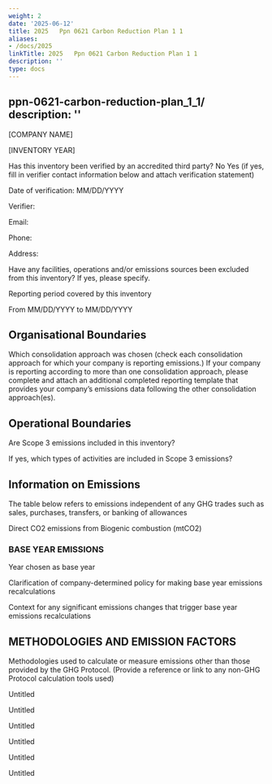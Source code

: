 ```yaml
---
weight: 2
date: '2025-06-12'
title: 2025   Ppn 0621 Carbon Reduction Plan 1 1
aliases:
- /docs/2025
linkTitle: 2025   Ppn 0621 Carbon Reduction Plan 1 1
description: ''
type: docs
---
```


ppn-0621-carbon-reduction-plan_1_1/
description: ''
---

<!-- Unsupported block type: table_of_contents -->

[COMPANY NAME]

[INVENTORY YEAR]


							

Has this inventory been verified by an accredited third party?
			No
			Yes (if yes, fill in verifier contact information below and attach verification statement)

<!-- Unsupported block type: divider -->

Date		of verification: MM/DD/YYYY

<!-- Unsupported block type: divider -->

Verifier:

<!-- Unsupported block type: divider -->

Email:

<!-- Unsupported block type: divider -->

Phone:

<!-- Unsupported block type: divider -->

Address:

<!-- Unsupported block type: divider -->

Have any facilities, operations and/or emissions sources been excluded from this inventory?  If yes, please specify.

<!-- Unsupported block type: divider -->



<!-- Unsupported block type: divider -->



Reporting period covered by this inventory

<!-- Unsupported block type: divider -->

From	MM/DD/YYYY		to  MM/DD/YYYY

<!-- Unsupported block type: divider -->

## Organisational Boundaries

Which consolidation approach was chosen (check each consolidation approach for which your company is reporting emissions.) If your company is reporting according to more than one consolidation approach, please complete and attach an additional completed reporting template that provides your company’s emissions data following the other consolidation approach(es).

<!-- Unsupported block type: child_database -->

## Operational Boundaries

Are Scope 3 emissions included in this inventory? 

If yes, which types of activities are included in Scope 3 emissions?

## Information on Emissions

The table below refers to emissions independent of any GHG trades such as sales, purchases, transfers, or banking of allowances

<!-- Unsupported block type: child_database -->

Direct CO2 emissions from Biogenic combustion (mtCO­­2)

<!-- Unsupported block type: divider -->

### BASE YEAR EMISSIONS

Year chosen as base year

Clarification of company-determined policy for making base year emissions recalculations

Context for any significant emissions changes that trigger base year emissions recalculations

<!-- Unsupported block type: child_database -->

<!-- Unsupported block type: divider -->

## METHODOLOGIES AND EMISSION FACTORS

Methodologies used to calculate or measure emissions other than those provided by the GHG Protocol. (Provide a reference or link to any non-GHG Protocol calculation tools used)





<!-- Unsupported block type: divider -->



<!-- Unsupported block type: child_page -->





Untitled 

Untitled 

Untitled 

Untitled 

Untitled 

Untitled 

